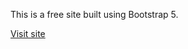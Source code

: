 This is a free site built using Bootstrap 5.

[Visit site](https://kulanglabs.github.io/sketchy-site/)
